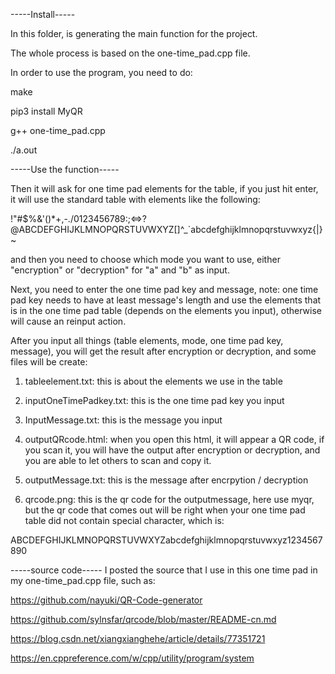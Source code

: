 -----Install-----

In this folder, is generating the main function for the project.

The whole process is based on the one-time_pad.cpp file.

In order to use the program, you need to do:

make

pip3 install MyQR

g++ one-time_pad.cpp

./a.out

-----Use the function-----

Then it will ask for one time pad elements for the table, if you just hit enter, it will use the standard table with elements
like the following:

!"#$%&'()*+,-./0123456789:;<=>?@ABCDEFGHIJKLMNOPQRSTUVWXYZ[\]^_`abcdefghijklmnopqrstuvwxyz{|}~

and then you need to choose which mode you want to use, either "encryption" or "decryption" for "a" and "b" as input.

Next, you need to enter the one time pad key and message, note: one time pad key needs to have at least message's length
and use the elements that is in the one time pad table (depends on the elements you input), otherwise will cause an reinput action.

After you input all things (table elements, mode, one time pad key, message), you will get the result after encryption or
decryption, and some files will be create:

1. tableelement.txt: this is about the elements we use in the table

2. inputOneTimePadkey.txt: this is the one time pad key you input

3. InputMessage.txt: this is the message you input

4. outputQRcode.html: when you open this html, it will appear a QR code, if you scan it, you will have the output after encryption or decryption, and you are able to let others to scan and copy it.

5. outputMessage.txt: this is the message after encrpytion / decryption

6. qrcode.png: this is the qr code for the outputmessage, here use myqr, but the qr code that comes out will be right when your one time pad table did not contain special character, which is:

ABCDEFGHIJKLMNOPQRSTUVWXYZabcdefghijklmnopqrstuvwxyz1234567890

-----source code-----
I posted the source that I use in this one time pad in my one-time_pad.cpp file, such as:

https://github.com/nayuki/QR-Code-generator

https://github.com/sylnsfar/qrcode/blob/master/README-cn.md

https://blog.csdn.net/xiangxianghehe/article/details/77351721

https://en.cppreference.com/w/cpp/utility/program/system
